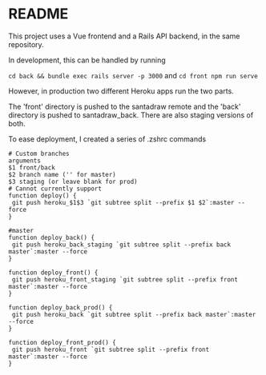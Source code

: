 # README

This project uses a Vue frontend and a Rails API backend, in the same repository.
 
 In development, this can be handled by running 
 
 `cd back && bundle exec rails server -p 3000`
 and
 `cd front npm run serve`
 
 However, in production two different Heroku apps run the two parts.
 
 The 'front' directory is pushed to the santadraw remote and the 'back' directory is pushed to santadraw_back. There are also staging versions of both.
 
 To ease deployment, I created a series of .zshrc commands 
 
 ```
# Custom branches
arguments 
$1 front/back 
$2 branch name ('' for master)
$3 staging (or leave blank for prod)
# Cannot currently support 
function deploy() {
  git push heroku_$1$3 `git subtree split --prefix $1 $2`:master --force
}

#master
function deploy_back() {
  git push heroku_back_staging `git subtree split --prefix back master`:master --force
}

function deploy_front() {
  git push heroku_front_staging `git subtree split --prefix front master`:master --force
}

function deploy_back_prod() {
  git push heroku_back `git subtree split --prefix back master`:master --force
}

function deploy_front_prod() {
  git push heroku_front `git subtree split --prefix front master`:master --force
}


```